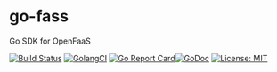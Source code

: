# go-fass
Go SDK for OpenFaaS

[![Build Status](https://circleci.com/gh/vitwit/go-fass.svg?style=svg)](https://circleci.com/gh/vitwit/go-fass)
[![GolangCI](https://golangci.com/badges/github.com/golangci/golangci-lint.svg)](https://golangci.com)
[![Go Report Card](https://goreportcard.com/badge/github.com/openfaas/faas)](https://goreportcard.com/report/github.com/openfaas/faas)[![GoDoc](https://godoc.org/github.com/vitwit/go-faas?status.svg)](https://godoc.org/github.com/vitwit/go-faas) [![License: MIT](https://img.shields.io/badge/License-MIT-yellow.svg)](https://opensource.org/licenses/MIT)
